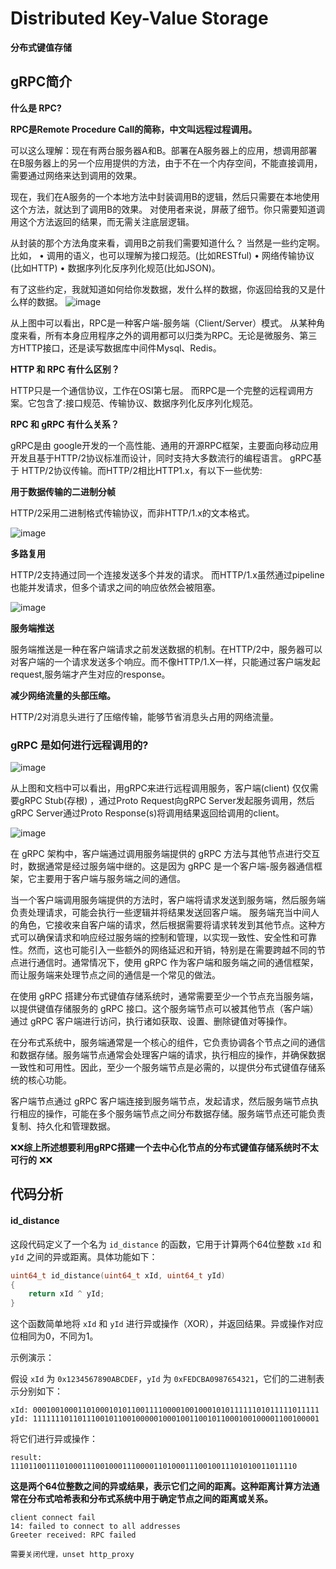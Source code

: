 # Distributed Key-Value Storage
**分布式键值存储**

## gRPC简介
**什么是 RPC?**

**RPC是Remote Procedure Call的简称，中文叫远程过程调用。**

可以这么理解：现在有两台服务器A和B。部署在A服务器上的应用，想调用部署在B服务器上的另一个应用提供的方法，由于不在一个内存空间，不能直接调用，需要通过网络来达到调用的效果。

现在，我们在A服务的一个本地方法中封装调用B的逻辑，然后只需要在本地使用这个方法，就达到了调用B的效果。
对使用者来说，屏蔽了细节。你只需要知道调用这个方法返回的结果，而无需关注底层逻辑。

从封装的那个方法角度来看，调用B之前我们需要知道什么？
当然是一些约定啊。比如，
•	调用的语义，也可以理解为接口规范。(比如RESTful)
•	网络传输协议 (比如HTTP)
•	数据序列化反序列化规范(比如JSON)。

有了这些约定，我就知道如何给你发数据，发什么样的数据，你返回给我的又是什么样的数据。
![image](https://github.com/lus-oa/Distributed-Key_Value-Storage/assets/122666739/b5f184e8-4acd-4161-8c09-2b6f68fe1440)

从上图中可以看出，RPC是一种客户端-服务端（Client/Server）模式。
从某种角度来看，所有本身应用程序之外的调用都可以归类为RPC。无论是微服务、第三方HTTP接口，还是读写数据库中间件Mysql、Redis。

**HTTP 和 RPC 有什么区别？**

HTTP只是一个通信协议，工作在OSI第七层。
而RPC是一个完整的远程调用方案。它包含了:接口规范、传输协议、数据序列化反序列化规范。

**RPC 和 gRPC 有什么关系？**

gRPC是由 google开发的一个高性能、通用的开源RPC框架，主要面向移动应用开发且基于HTTP/2协议标准而设计，同时支持大多数流行的编程语言。
gRPC基于 HTTP/2协议传输。而HTTP/2相比HTTP1.x，有以下一些优势:

**用于数据传输的二进制分帧**

HTTP/2采用二进制格式传输协议，而非HTTP/1.x的文本格式。

 ![image](https://github.com/lus-oa/Distributed-Key_Value-Storage/assets/122666739/8fe625f3-7c20-45c9-bc7b-a13e6d9c92fe)

**多路复用**

HTTP/2支持通过同一个连接发送多个并发的请求。
而HTTP/1.x虽然通过pipeline也能并发请求，但多个请求之间的响应依然会被阻塞。

![image](https://github.com/lus-oa/Distributed-Key_Value-Storage/assets/122666739/389219e3-0375-4bd2-ab2f-ce4b09a855c3)


**服务端推送**

服务端推送是一种在客户端请求之前发送数据的机制。在HTTP/2中，服务器可以对客户端的一个请求发送多个响应。而不像HTTP/1.X一样，只能通过客户端发起request,服务端才产生对应的response。

**减少网络流量的头部压缩。**

HTTP/2对消息头进行了压缩传输，能够节省消息头占用的网络流量。

### **gRPC 是如何进行远程调用的?**

 ![image](https://github.com/lus-oa/Distributed-Key_Value-Storage/assets/122666739/41810158-dab5-4def-ab5c-61d497c7fa34)

从上图和文档中可以看出，用gRPC来进行远程调用服务，客户端(client) 仅仅需要gRPC Stub(存根) ，通过Proto Request向gRPC Server发起服务调用，然后 gRPC Server通过Proto Response(s)将调用结果返回给调用的client。
 
![image](https://github.com/lus-oa/Distributed-Key_Value-Storage/assets/122666739/662e2f7c-4cd2-4f23-bcd7-04a57b619080)

在 gRPC 架构中，客户端通过调用服务端提供的 gRPC 方法与其他节点进行交互时，数据通常是经过服务端中继的。这是因为 gRPC 是一个客户端-服务器通信框架，它主要用于客户端与服务端之间的通信。

当一个客户端调用服务端提供的方法时，客户端将请求发送到服务端，然后服务端负责处理请求，可能会执行一些逻辑并将结果发送回客户端。
服务端充当中间人的角色，它接收来自客户端的请求，然后根据需要将请求转发到其他节点。这种方式可以确保请求和响应经过服务端的控制和管理，以实现一致性、安全性和可靠性。然而，这也可能引入一些额外的网络延迟和开销，特别是在需要跨越不同的节点进行通信时。通常情况下，使用 gRPC 作为客户端和服务端之间的通信框架，而让服务端来处理节点之间的通信是一个常见的做法。

在使用 gRPC 搭建分布式键值存储系统时，通常需要至少一个节点充当服务端，以提供键值存储服务的 gRPC 接口。这个服务端节点可以被其他节点（客户端）通过 gRPC 客户端进行访问，执行诸如获取、设置、删除键值对等操作。

在分布式系统中，服务端通常是一个核心的组件，它负责协调各个节点之间的通信和数据存储。服务端节点通常会处理客户端的请求，执行相应的操作，并确保数据一致性和可用性。因此，至少一个服务端节点是必需的，以提供分布式键值存储系统的核心功能。

客户端节点通过 gRPC 客户端连接到服务端节点，发起请求，然后服务端节点执行相应的操作，可能在多个服务端节点之间分布数据存储。服务端节点还可能负责复制、持久化和管理数据。

❌❌**综上所述想要利用gRPC搭建一个去中心化节点的分布式键值存储系统时不太可行的** ❌❌


## 代码分析

#### id_distance
这段代码定义了一个名为 `id_distance` 的函数，它用于计算两个64位整数 `xId` 和 `yId` 之间的异或距离。具体功能如下：

```cpp
uint64_t id_distance(uint64_t xId, uint64_t yId)
{
    return xId ^ yId;
}
```

这个函数简单地将 `xId` 和 `yId` 进行异或操作（XOR），并返回结果。异或操作对应位相同为0，不同为1。

示例演示：

假设 `xId` 为 `0x1234567890ABCDEF`，`yId` 为 `0xFEDCBA0987654321`，它们的二进制表示分别如下：

```
xId: 0001001000110100010101100111100001001000101011111101011111011111
yId: 1111111011011100101100100000100010011001011000100100001100100001
```

将它们进行异或操作：

```
result: 1110110011101000111001000111000011010001110010011101010011011110
```

**这是两个64位整数之间的异或结果，表示它们之间的距离。这种距离计算方法通常在分布式哈希表和分布式系统中用于确定节点之间的距离或关系。**



```shell
client connect fail
14: failed to connect to all addresses
Greeter received: RPC failed

需要关闭代理，unset http_proxy

```
